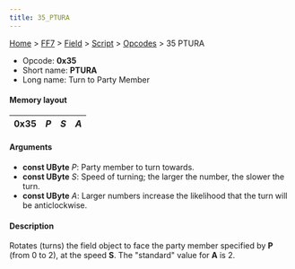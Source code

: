```yaml
---
title: 35_PTURA
---
```


[Home](../../../../index.md) > [FF7](../../../../FF7.md) > [Field](../../../Field.md) > [Script](../../Script.md) > [Opcodes](../Opcodes.md) > 35 PTURA

-   Opcode: **0x35**
-   Short name: **PTURA**
-   Long name: Turn to Party Member

#### Memory layout

| 0x35 | *P* | *S* | *A* |
|------|-----|-----|-----|

#### Arguments

-   **const UByte** *P*: Party member to turn towards.
-   **const UByte** *S*: Speed of turning; the larger the number, the slower the turn.
-   **const UByte** *A*: Larger numbers increase the likelihood that the turn will be anticlockwise.

#### Description

Rotates (turns) the field object to face the party member specified by **P** (from 0 to 2), at the speed **S**. The "standard" value for **A** is 2.
